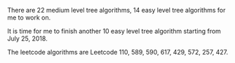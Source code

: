 
There are 22 medium level tree algorithms, 14 easy level tree algorithms for me to work on. 

It is time for me to finish another 10 easy level tree algorithm starting from July 25, 2018. 

The leetcode algorithms are Leetcode 110, 589, 590, 617, 429, 572, 257, 427. 
